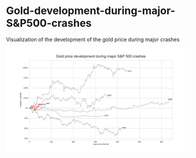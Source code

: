# Gold-development-during-major-S&P500-crashes
Visualization of the development of the gold price during major crashes 

![](Gold_price_development_during_crashes.png)
